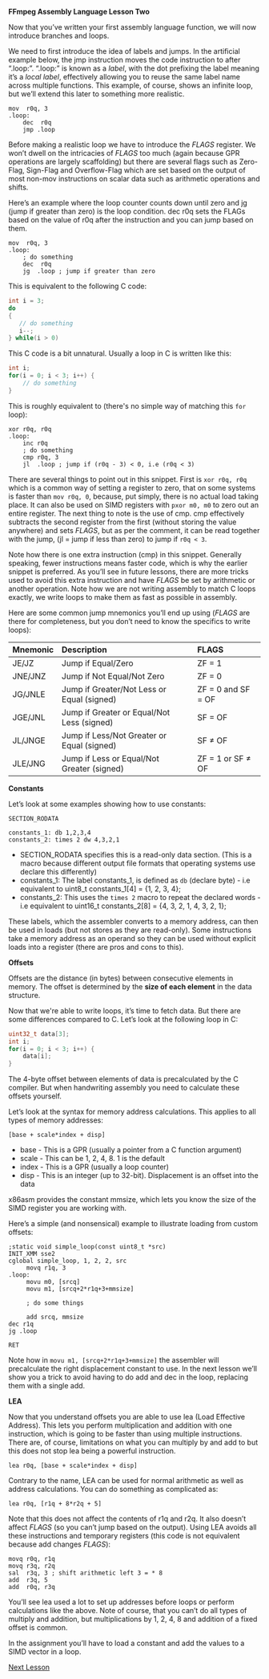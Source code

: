 **FFmpeg Assembly Language Lesson Two**

Now that you’ve written your first assembly language function, we will now introduce branches and loops.

We need to first introduce the idea of labels and jumps. In the artificial example below, the jmp instruction moves the code instruction to after “.loop:”. “.loop:” is known as a *label*, with the dot prefixing the label meaning it’s a *local label*, effectively allowing you to reuse the same label name across multiple functions. This example, of course, shows an infinite loop, but we’ll extend this later to something more realistic.

```assembly
mov  r0q, 3
.loop:
    dec  r0q
    jmp .loop
```

Before making a realistic loop we have to introduce the *FLAGS* register. We won’t dwell on the intricacies of *FLAGS* too much (again because GPR operations are largely scaffolding) but there are several flags such as Zero-Flag, Sign-Flag and Overflow-Flag which are set based on the output of most non-mov instructions on scalar data such as arithmetic operations and shifts.

Here’s an example where the loop counter counts down until zero and jg (jump if greater than zero) is the loop condition. dec r0q sets the FLAGs based on the value of r0q after the instruction and you can jump based on them.

```assembly
mov  r0q, 3
.loop:
    ; do something
    dec  r0q
    jg  .loop ; jump if greater than zero
```

This is equivalent to the following C code:

```c
int i = 3;
do
{
   // do something
   i--;
} while(i > 0)
```

This C code is a bit unnatural.  Usually a loop in C is written like this:

```c
int i;
for(i = 0; i < 3; i++) {
    // do something
}
```

This is roughly equivalent to (there's no simple way of matching this ```for``` loop):

```assembly
xor r0q, r0q
.loop:
    inc r0q
    ; do something
    cmp r0q, 3
    jl  .loop ; jump if (r0q - 3) < 0, i.e (r0q < 3)
```

There are several things to point out in this snippet. First is ```xor r0q, r0q``` which is a common way of setting a register to zero, that on some systems is faster than ```mov r0q, 0```, because, put simply, there is no actual load taking place. It can also be used on SIMD registers with ```pxor m0, m0``` to zero out an entire register. The next thing to note is the use of cmp. cmp effectively subtracts the second register from the first (without storing the value anywhere) and sets *FLAGS*, but as per the comment, it can be read together with the jump, (jl = jump if less than zero) to jump if ```r0q < 3```.

Note how there is one extra instruction (cmp) in this snippet. Generally speaking, fewer instructions means faster code, which is why the earlier snippet is preferred. As you’ll see in future lessons, there are more tricks used to avoid this extra instruction and have *FLAGS* be set by arithmetic or another operation. Note how we are not writing assembly to match C loops exactly, we write loops to make them as fast as possible in assembly.

Here are some common jump mnemonics you’ll end up using (*FLAGS* are there for completeness, but you don’t need to know the specifics to write loops):

| Mnemonic | Description  | FLAGS |
| :---- | :---- | :---- |
| JE/JZ | Jump if Equal/Zero | ZF = 1 |
| JNE/JNZ | Jump if Not Equal/Not Zero | ZF = 0 |
| JG/JNLE | Jump if Greater/Not Less or Equal (signed) | ZF = 0 and SF = OF |
| JGE/JNL | Jump if Greater or Equal/Not Less (signed) | SF = OF |
| JL/JNGE | Jump if Less/Not Greater or Equal (signed) | SF ≠ OF |
| JLE/JNG | Jump if Less or Equal/Not Greater (signed) | ZF = 1 or SF ≠ OF |

**Constants**

Let’s look at some examples showing how to use constants:

```assembly
SECTION_RODATA

constants_1: db 1,2,3,4
constants_2: times 2 dw 4,3,2,1
```

* SECTION_RODATA specifies this is a read-only data section. (This is a macro because different output file formats that operating systems use declare this differently)
* constants_1: The label constants_1, is defined as ```db``` (declare byte) - i.e equivalent to uint8_t constants_1[4] = {1, 2, 3, 4};
* constants_2: This uses the ```times 2``` macro to repeat the declared words - i.e equivalent to uint16_t constants_2[8] = {4, 3, 2, 1, 4, 3, 2, 1};

These labels, which the assembler converts to a memory address, can then be used in loads (but not stores as they are read-only). Some instructions take a memory address as an operand so they can be used without explicit loads into a register (there are pros and cons to this).

**Offsets**

Offsets are the distance (in bytes) between consecutive elements in memory. The offset is determined by the **size of each element** in the data structure.

Now that we're able to write loops, it’s time to fetch data. But there are some differences compared to C. Let’s look at the following loop in C:

```c
uint32_t data[3];
int i;
for(i = 0; i < 3; i++) {
    data[i];
}
```

The 4-byte offset between elements of data is precalculated by the C compiler. But when handwriting assembly you need to calculate these offsets yourself.

Let’s look at the syntax for memory address calculations. This applies to all types of memory addresses:

```assembly
[base + scale*index + disp]
```

* base - This is a GPR (usually a pointer from a C function argument)
* scale - This can be 1, 2, 4, 8. 1 is the default
* index - This is a GPR (usually a loop counter)
* disp - This is an integer (up to 32-bit). Displacement is an offset into the data

x86asm provides the constant mmsize, which lets you know the size of the SIMD register you are working with.

Here’s a simple (and nonsensical) example to illustrate loading from custom offsets:

```assembly
;static void simple_loop(const uint8_t *src)
INIT_XMM sse2
cglobal simple_loop, 1, 2, 2, src
     movq r1q, 3
.loop:
     movu m0, [srcq]
     movu m1, [srcq+2*r1q+3+mmsize]

     ; do some things

     add srcq, mmsize
dec r1q
jg .loop

RET
```

Note how in ```movu m1, [srcq+2*r1q+3+mmsize]``` the assembler will precalculate the right displacement constant to use. In the next lesson we’ll show you a trick to avoid having to do add and dec in the loop, replacing them with a single add.

**LEA**

Now that you understand offsets you are able to use lea (Load Effective Address). This lets you perform multiplication and addition with one instruction, which is going to be faster than using multiple instructions. There are, of course, limitations on what you can multiply by and add to but this does not stop lea being a powerful instruction.

```assembly
lea r0q, [base + scale*index + disp]
```

Contrary to the name, LEA can be used for normal arithmetic as well as address calculations. You can do something as complicated as:

```assembly
lea r0q, [r1q + 8*r2q + 5]
```

Note that this does not affect the contents of r1q and r2q. It also doesn’t affect *FLAGS* (so you can’t jump based on the output). Using LEA avoids all these instructions and temporary registers (this code is not equivalent because add changes *FLAGS*):

```assembly
movq r0q, r1q
movq r3q, r2q
sal  r3q, 3 ; shift arithmetic left 3 = * 8
add  r3q, 5
add  r0q, r3q
```

You’ll see lea used a lot to set up addresses before loops or perform calculations like the above. Note of course, that you can’t do all types of multiply and addition, but multiplications by 1, 2, 4, 8 and addition of a fixed offset is common.

In the assignment you’ll have to load a constant and add the values to a SIMD vector in a loop.

[Next Lesson](../lesson_03/index.md)
